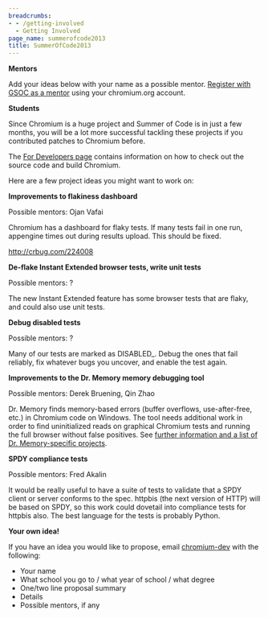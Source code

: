 ```yaml
---
breadcrumbs:
- - /getting-involved
  - Getting Involved
page_name: summerofcode2013
title: SummerOfCode2013
---
```


**Mentors**

Add your ideas below with your name as a possible mentor. [Register with GSOC as
a
mentor](https://google-melange.appspot.com/gsoc/profile/mentor/google/gsoc2013?org=chromium)
using your chromium.org account.

**Students**

Since Chromium is a huge project and Summer of Code is in just a few months, you
will be a lot more successful tackling these projects if you contributed patches
to Chromium before.

The [For Developers page](/developers) contains information on how to check out
the source code and build Chromium.

Here are a few project ideas you might want to work on:

**Improvements to flakiness dashboard**

Possible mentors: Ojan Vafai

Chromium has a dashboard for flaky tests. If many tests fail in one run,
appengine times out during results upload. This should be fixed.

<http://crbug.com/224008>

**De-flake Instant Extended browser tests, write unit tests**

Possible mentors: ?

The new Instant Extended feature has some browser tests that are flaky, and
could also use unit tests.

**Debug disabled tests**

Possible mentors: ?

Many of our tests are marked as DISABLED_. Debug the ones that fail reliably,
fix whatever bugs you uncover, and enable the test again.

**Improvements to the Dr. Memory memory debugging tool**

Possible mentors: Derek Bruening, Qin Zhao

Dr. Memory finds memory-based errors (buffer overflows, use-after-free, etc.) in
Chromium code on Windows. The tool needs additional work in order to find
uninitialized reads on graphical Chromium tests and running the full browser
without false positives. See [further information and a list of Dr.
Memory-specific projects](http://code.google.com/p/drmemory/wiki/Projects).

**SPDY compliance tests**

Possible mentors: Fred Akalin

It would be really useful to have a suite of tests to validate that a SPDY
client or server conforms to the spec. httpbis (the next version of HTTP) will
be based on SPDY, so this work could dovetail into compliance tests for httpbis
also. The best language for the tests is probably Python.

**Your own idea!**

If you have an idea you would like to propose, email
[chromium-dev](https://groups.google.com/a/chromium.org/group/chromium-dev/topics?pli=1)
with the following:

*   Your name
*   What school you go to / what year of school / what degree
*   One/two line proposal summary
*   Details
*   Possible mentors, if any
